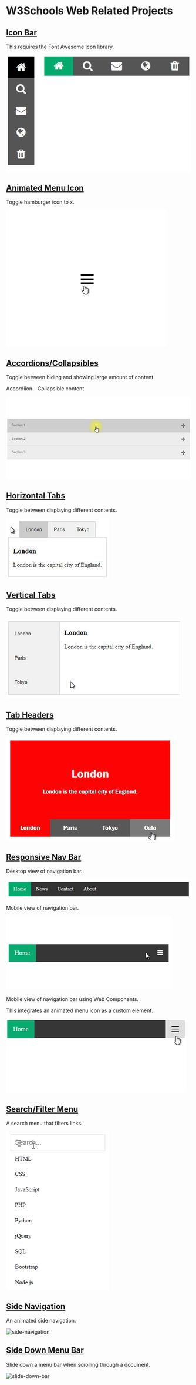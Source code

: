 # W3Schools Web Related Projects

## [Icon Bar][1-]

This requires the Font Awesome Icon library.

![icon-bar][1]

## [Animated Menu Icon][2-]

Toggle hamburger icon to x.

![menu-icon][2]

## [Accordions/Collapsibles][3-]

Toggle between hiding and showing large amount of content.

Accordiion - Collapsible content

![accordions][3]

## [Horizontal Tabs][4-]

Toggle between displaying different contents.

![horizontal-tabs][4]

## [Vertical Tabs][5-]

Toggle between displaying different contents.

![vertical-tabs][5]

## [Tab Headers][6-]

Toggle between displaying different contents.

![tab-headers][6]

## [Responsive Nav Bar][7-]

Desktop view of navigation bar.

![desktop-nav-bar][7-1]

Mobile view of navigation bar.

![mobile-nav-bar1][7-2]

Mobile view of navigation bar using Web Components.

This integrates an animated menu icon as a custom element.

![mobile-nav-bar2][7-3]

## [Search/Filter Menu][8-]

A search menu that filters links.

![search-menu][8]

## [Side Navigation][9-]

An animated side navigation.

![side-navigation][9]

## [Side Down Menu Bar][10-]

Slide down a menu bar when scrolling through a document.

![slide-down-bar][10]

[1]: imgs/1-iconbar.png "Icon Bar"
[1-]: https://www.w3schools.com/howto/howto_css_icon_bar.asp "How To - Icon Bar"

[2]: imgs/2-menuicon.gif "Animated Menu Icon"
[2-]: https://www.w3schools.com/howto/howto_css_menu_icon.asp "How To - Menu Icon"

[3]: imgs/3-accordions.gif "Accordions/Collapsibles"
[3-]: https://www.w3schools.com/howto/howto_js_accordion.asp "How To - Collapsibles/Accordions"

[4]: imgs/4-horizontaltabs.gif "Horizontal Tabs"
[4-]: https://www.w3schools.com/howto/howto_js_tabs.asp "How To - Tabs"

[5]: imgs/5-verticaltabs.gif "Vertical Tabs"
[5-]: https://www.w3schools.com/howto/howto_js_vertical_tabs.asp "How To - Vertical Tabs"

[6]: imgs/6-tabheaders.gif "Tab Headers"
[6-]: https://www.w3schools.com/howto/howto_js_tab_header.asp "How To - Tab Headers"

[7-1]: imgs/7-responsivenavbar1.png "Desktop Nav Bar"
[7-2]: imgs/7-responsivenavbar2.gif "Mobile Nav Bar"
[7-3]: imgs/7-responsivenavbar3.gif "Mobile Nav Bar"
[7-]: https://www.w3schools.com/howto/howto_js_topnav_responsive.asp "How To - Responsive Top Navigation"

[8]: imgs/8-searchmenu.gif "Search Menu"
[8-]: https://www.w3schools.com/howto/howto_js_search_menu.asp "How To - Search/Filter Menu"

[9]: imgs/9-sidenavigation.gif "Side Navigation"
[9-]: https://www.w3schools.com/howto/howto_js_sidenav.asp "How To - Side Navigation"

[10]: imgs/10-slidedownbar.gif "Slide Down Menu Bar"
[10-]: https://www.w3schools.com/howto/howto_js_navbar_slide.asp "How To - Slide down a bar on scroll"
